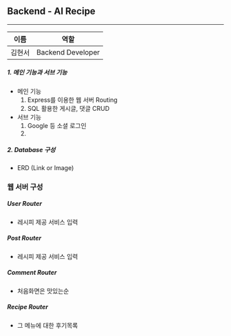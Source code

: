 ## Backend - AI Recipe

---

| 이름   | 역할              |
| ------ | ----------------- |
| 김현서 | Backend Developer |

##### 1. 메인 기능과 서브 기능

-   메인 기능
    1. Express를 이용한 웹 서버 Routing
    2. SQL 활용한 게시글, 댓글 CRUD
-   서브 기능
    1. Google 등 소셜 로그인
    2.

##### 2. Database 구성

-   ERD (Link or Image)

### 웹 서버 구성

##### User Router

-   레시피 제공 서비스 입력

##### Post Router

-   레시피 제공 서비스 입력

##### Comment Router

-   처음화면은 맛있는순

##### Recipe Router

-   그 메뉴에 대한 후기목록

